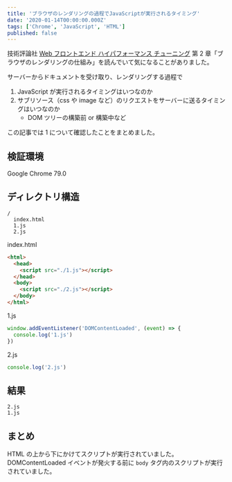 ```yaml
---
title: 'ブラウザのレンダリングの過程でJavaScriptが実行されるタイミング'
date: '2020-01-14T00:00:00.000Z'
tags: ['Chrome', 'JavaScript', 'HTML']
published: false
---
```


技術評論社 [Web フロントエンド ハイパフォーマンス チューニング](https://gihyo.jp/book/2017/978-4-7741-8967-3) 第 2 章「ブラウザのレンダリングの仕組み」を読んでいて気になることがありました。

サーバーからドキュメントを受け取り、レンダリングする過程で

1. JavaScript が実行されるタイミングはいつなのか
2. サブリソース（css や image など）のリクエストをサーバーに送るタイミングはいつなのか
   - DOM ツリーの構築前 or 構築中など

この記事では 1 について確認したことをまとめました。

## 検証環境

Google Chrome 79.0

## ディレクトリ構造

```
/
  index.html
  1.js
  2.js
```

index.html

```html
<html>
  <head>
    <script src="./1.js"></script>
  </head>
  <body>
    <script src="./2.js"></script>
  </body>
</html>
```

1.js

```js
window.addEventListener('DOMContentLoaded', (event) => {
  console.log('1.js')
})
```

2.js

```js
console.log('2.js')
```

## 結果

```
2.js
1.js
```

## まとめ

HTML の上から下にかけてスクリプトが実行されていました。DOMContentLoaded イベントが発火する前に `body` タグ内のスクリプトが実行されていました。
